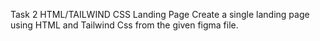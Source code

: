 Task 2 
  HTML/TAILWIND CSS Landing Page
  Create a single landing page using HTML and Tailwind Css from the given figma file.
